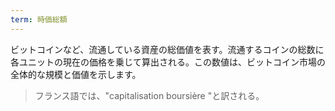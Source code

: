 ```yaml
---
term: 時価総額
---
```

ビットコインなど、流通している資産の総価値を表す。流通するコインの総数に各ユニットの現在の価格を乗じて算出される。この数値は、ビットコイン市場の全体的な規模と価値を示します。

> フランス語では、"capitalisation boursière "と訳される。